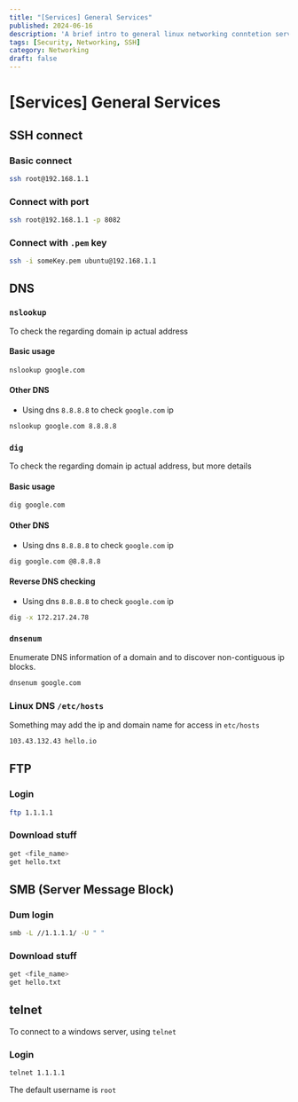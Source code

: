 ```yaml
---
title: "[Services] General Services"
published: 2024-06-16
description: 'A brief intro to general linux networking conntetion services tools'
tags: [Security, Networking, SSH]
category: Networking
draft: false
---
```


# [Services] General Services

## SSH connect

### Basic connect
```bash
ssh root@192.168.1.1
```

### Connect with port
```bash
ssh root@192.168.1.1 -p 8082
```

### Connect with `.pem` key 
```bash
ssh -i someKey.pem ubuntu@192.168.1.1
```

## DNS

### `nslookup`
To check the regarding domain ip actual address

#### Basic usage
```bash
nslookup google.com
```

#### Other DNS
- Using dns `8.8.8.8` to check `google.com` ip
```bash
nslookup google.com 8.8.8.8
```

### `dig`
To check the regarding domain ip actual address, but more details

#### Basic usage
```bash
dig google.com
```

#### Other DNS
- Using dns `8.8.8.8` to check `google.com` ip
```bash
dig google.com @8.8.8.8
```

#### Reverse DNS checking
- Using dns `8.8.8.8` to check `google.com` ip
```bash
dig -x 172.217.24.78
```

### `dnsenum`
Enumerate DNS information of a domain and to discover non-contiguous ip blocks.

```bash
dnsenum google.com
```

### Linux DNS `/etc/hosts`

Something may add the ip and domain name for access in `etc/hosts`

```bash
103.43.132.43 hello.io
```

## FTP

### Login 
```bash
ftp 1.1.1.1
```

### Download stuff 
```bash
get <file_name>
get hello.txt
```

## SMB (Server Message Block)

### Dum login 
```bash
smb -L //1.1.1.1/ -U " "
```

### Download stuff  
```bash
get <file_name>
get hello.txt
```

## telnet
To connect to a windows server, using `telnet`

### Login 
```bash
telnet 1.1.1.1
```

The default username is `root`